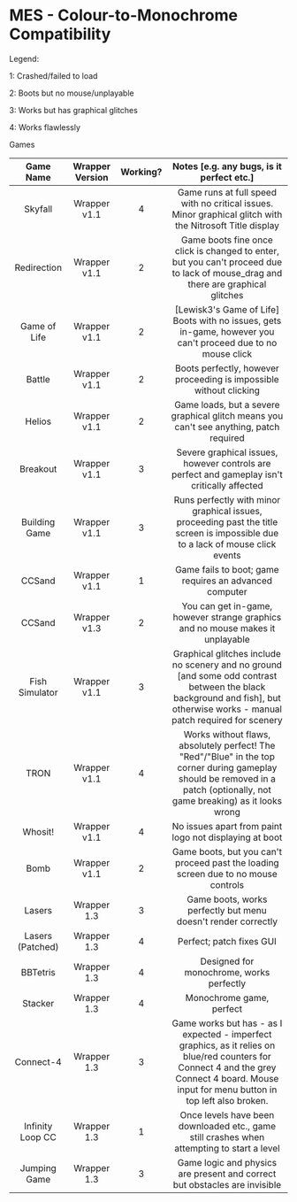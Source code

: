 # MES - Colour-to-Monochrome Compatibility

Legend:

1: Crashed/failed to load

2: Boots but no mouse/unplayable

3: Works but has graphical glitches

4: Works flawlessly

Games

|Game Name|Wrapper Version|Working?|Notes [e.g. any bugs, is it perfect etc.]|
|:-------:|:---------:|:------------------:|:---------------------------------------:|
|Skyfall|Wrapper v1.1|4|Game runs at full speed with no critical issues. Minor graphical glitch with the Nitrosoft Title display|
|Redirection|Wrapper v1.1|2|Game boots fine once click is changed to enter, but you can't proceed due to lack of mouse_drag and there are graphical glitches|
|Game of Life|Wrapper v1.1|2|[Lewisk3's Game of Life] Boots with no issues, gets in-game, however you can't proceed due to no mouse click|
|Battle|Wrapper v1.1|2|Boots perfectly, however proceeding is impossible without clicking|
|Helios|Wrapper v1.1|2|Game loads, but a severe graphical glitch means you can't see anything, patch required|
|Breakout|Wrapper v1.1|3|Severe graphical issues, however controls are perfect and gameplay isn't critically affected|
|Building Game|Wrapper v1.1|3|Runs perfectly with minor graphical issues, proceeding past the title screen is impossible due to a lack of mouse click events|
|CCSand|Wrapper v1.1|1|Game fails to boot; game requires an advanced computer|
|CCSand|Wrapper v1.3|2|You can get in-game, however strange graphics and no mouse makes it unplayable|
|Fish Simulator|Wrapper v1.1|3|Graphical glitches include no scenery and no ground [and some odd contrast between the black background and fish], but otherwise works - manual patch required for scenery|
|TRON|Wrapper v1.1|4|Works without flaws, absolutely perfect! The "Red"/"Blue" in the top corner during gameplay should be removed in a patch (optionally, not game breaking) as it looks wrong|
|Whosit!|Wrapper v1.1|4|No issues apart from paint logo not displaying at boot|
|Bomb|Wrapper v1.1|2|Game boots, but you can't proceed past the loading screen due to no mouse controls|
|Lasers|Wrapper 1.3|3|Game boots, works perfectly but menu doesn't render correctly|
|Lasers (Patched)|Wrapper 1.3|4|Perfect; patch fixes GUI|
|BBTetris|Wrapper 1.3|4|Designed for monochrome, works perfectly|
|Stacker|Wrapper 1.3|4|Monochrome game, perfect|
|Connect-4|Wrapper 1.3|3|Game works but has - as I expected - imperfect graphics, as it relies on blue/red counters for Connect 4 and the grey Connect 4 board. Mouse input for menu button in top left also broken.|
|Infinity Loop CC|Wrapper 1.3|1|Once levels have been downloaded etc., game still crashes when attempting to start a level|
|Jumping Game|Wrapper 1.3|3|Game logic and physics are present and correct but obstacles are invisible|
